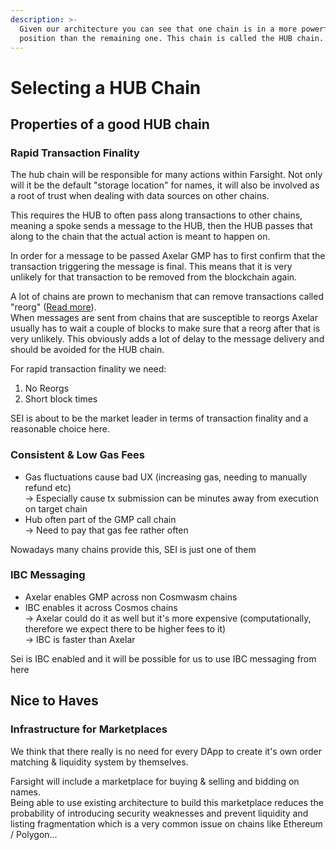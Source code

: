 ```yaml
---
description: >-
  Given our architecture you can see that one chain is in a more powerful
  position than the remaining one. This chain is called the HUB chain.
---
```


# Selecting a HUB Chain

## Properties of a good HUB chain

### Rapid Transaction Finality

The hub chain will be responsible for many actions within Farsight. Not only will it be the default "storage location" for names, it will also be involved as a root of trust when dealing with data sources on other chains.

This requires the HUB to often pass along transactions to other chains, meaning a spoke sends a message to the HUB, then the HUB passes that along to the chain that the actual action is meant to happen on.

In order for a message to be passed Axelar GMP has to first confirm that the transaction triggering the message is final. This means that it is very unlikely for that transaction to be removed from the blockchain again.&#x20;

A lot of chains are prown to mechanism that can remove transactions called "reorg" ([Read more](https://learnmeabitcoin.com/technical/chain-reorganisation)).\
When messages are sent from chains that are susceptible to reorgs Axelar usually has to wait a couple of blocks to make sure that a reorg after that is very unlikely. This obviously adds a lot of delay to the message delivery and should be avoided for the HUB chain.

For rapid transaction finality we need:

1. No Reorgs
2. Short block times

SEI is about to be the market leader in terms of transaction finality and a reasonable choice here.

### Consistent & Low Gas Fees

* Gas fluctuations cause bad UX (increasing gas, needing to manually refund etc)\
  \-> Especially cause tx submission can be minutes away from execution on target chain
* Hub often part of the GMP call chain\
  \-> Need to pay that gas fee rather often

Nowadays many chains provide this, SEI is just one of them

### IBC Messaging

* Axelar enables GMP across non Cosmwasm chains
* IBC enables it across Cosmos chains\
  \-> Axelar could do it as well but it's more expensive (computationally, therefore we expect there to be higher fees to it)\
  \-> IBC is faster than Axelar

Sei is IBC enabled and it will be possible for us to use IBC messaging from here



## Nice to Haves

### Infrastructure for Marketplaces

We think that there really is no need for every DApp to create it's own order matching & liquidity system by themselves.&#x20;

Farsight will include a marketplace for buying & selling and bidding on names. \
Being able to use existing architecture to build this marketplace reduces the probability of introducing security weaknesses and prevent liquidity and listing fragmentation which is a very common issue on chains like Ethereum / Polygon...&#x20;
